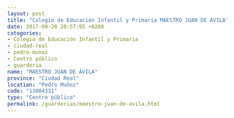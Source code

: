 ```yaml
---
layout: post
title: "Colegio de Educación Infantil y Primaria MAESTRO JUAN DE ÁVILA"
date: 2017-09-20 20:57:05 +0200
categories:
- Colegio de Educación Infantil y Primaria
- ciudad-real
- pedro-munoz
- Centro público
- guarderia
name: "MAESTRO JUAN DE ÁVILA"
province: "Ciudad Real"
location: "Pedro Muñoz"
code: "13004331"
type: "Centro público"
permalink: /guarderias/maestro-juan-de-avila.html
---
```

